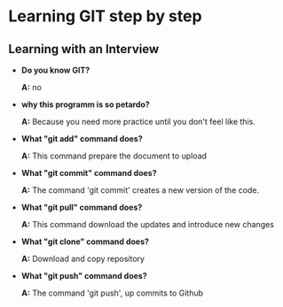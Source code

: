 # Learning GIT step by step

## Learning with an Interview

* **Do you know GIT?**

	**A:** no

* **why this programm is so petardo?**

	**A:** Because you need more practice until you don't feel like this.

* **What "git add" command does?**

	**A:** This command prepare the document 
	to upload

* **What "git commit" command does?**

	**A:** The command 'git commit' creates a new version of the code.

* **What "git pull" command does?**

	**A:** This command download the updates and introduce new changes

* **What "git clone" command does?**

	**A:** Download and copy repository 

* **What "git push" command does?**

	**A:** The command 'git push', up commits to Github

